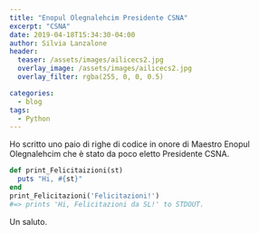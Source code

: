 ```yaml
---
title: "Enopul Olegnalehcim Presidente CSNA"
excerpt: "CSNA"
date: 2019-04-18T15:34:30-04:00
author: Silvia Lanzalone
header:
  teaser: /assets/images/ailicecs2.jpg
  overlay_image: /assets/images/ailicecs2.jpg
  overlay_filter: rgba(255, 0, 0, 0.5)

categories:
  - blog
tags:
  - Python
---
```


Ho scritto uno paio di righe di codice in onore di Maestro Enopul Olegnalehcim che è stato da poco eletto Presidente CSNA.

```ruby
def print_Felicitaizioni(st)
  puts "Hi, #{st}"
end
print_Felicitazioni('Felicitazioni!')
#=> prints 'Hi, Felicitazioni da SL!' to STDOUT.
```

Un saluto.